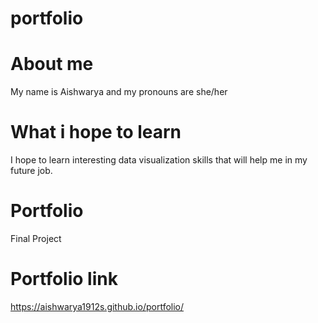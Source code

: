 # portfolio
# About me
My name is Aishwarya and my pronouns are she/her
# What i hope to learn
I hope to learn interesting data visualization skills that will help me in my future job.
# Portfolio
Final Project
# Portfolio link
https://aishwarya1912s.github.io/portfolio/
